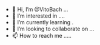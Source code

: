 - 👋 Hi, I’m @VitoBach ...
- 👀 I’m interested in ....
- 🌱 I’m currently learning .
- 💞️ I’m looking to collaborate on ...
- 📫 How to reach me .....

<!---
VitoBach/VitoBach is a ✨ special ✨ repository because its `README.md` (this file) appears on your GitHub profile.
You can click the Preview link to take a look at your changes.
--->
